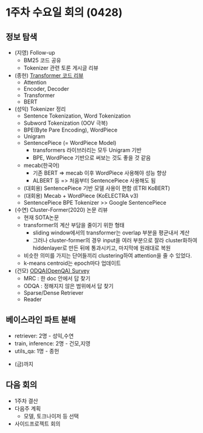 # 1주차 수요일 회의 (0428)

## 정보 탐색

* (지영) Follow-up
    * BM25 코드 공유
    * Tokenizer 관련 토론 게시글 리뷰
* (종헌) [Transformer 코드 리뷰](../documents/../../documents/further_reading/0428_transformer.ipynb)
    * Attention 
    * Encoder, Decoder
    * Transformer
    * BERT
* (성익) Tokenizer 정리
    * Sentence Tokenization, Word Tokenization
    * Subword Tokenization (OOV 극복)
    * BPE(Byte Pare Encoding), WordPiece
    * Unigram
    * SentencePiece (= WordPiece Model) 
        * transformers 라이브러리는 모두 Unigram 기반 
        * BPE, WordPiece 기반으로 써보는 것도 좋을 것 같음
    * mecab(한국어)
        * 기존 BERT => mecab 이후 WordPiece 사용해야 성능 향상
        * ALBERT 등 => 처음부터 SentencePiece 사용해도 됨
    * (대회용) SentencePiece 기반 모델 사용이 편함 (ETRI KoBERT)
    * (대회용) Mecab + WordPiece (KoELECTRA v3)
    * SentencePiece BPE Tokenizer >> Google SentencePiece
* (수연) Cluster-Former(2020) 논문 리뷰
    * 현재 SOTA논문
    * transformer의 계산 부담을 줄이기 위한 형태
        * sliding window에서의 transformer는 overlap 부분을 평균내서 계산
        * 그러나 cluster-former의 경우 input을 여러 부분으로 잘라 cluster화하여 hiddenlayer로 만든 뒤에 통과시키고, 마지막에 원래대로 복원
    * 비슷한 의미를 가지는 단어들끼리 clustering하여 attention을 줄 수 있었다.
    * k-means centroid는 epoch마다 업데이트
* (건모) [ODQA(OpenQA) Survey](https://hackmd.io/@cdll-lo-ol-lo-ol/HyWdSdLDO)
    * MRC : 한 doc 안에서 답 찾기
    * ODQA : 정해지지 않은 범위에서 답 찾기
    * Sparse/Dense Retriever
    * Reader

## 베이스라인 파트 분배

* retriever: 2명 - 성익,수연
* train, inference: 2명 - 건모,지영
* utils_qa: 1명 - 종헌

- (금)까지

## 다음 회의

* 1주차 결산
* 다음주 계획
    * 모델, 토크나이저 등 선택
* 사이드프로젝트 회의